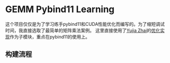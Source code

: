 # GEMM Pybind11 Learning

这个项目仅仅是为了学习练手pybind11和CUDA性能优化而编写的。为了缩短调试时间，我直接选取了最简单的矩阵乘法案例。
这里直接使用了[Yujia Zhai](yujiazhai94@gmail.com)的[优化实现](https://github.com/yzhaiustc/Optimizing-SGEMV-on-NVIDIA-GPUs)作为子模块，重点在pybind11的使用上。

## 构建流程
